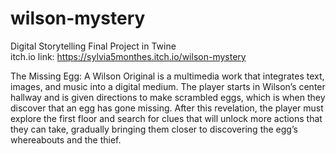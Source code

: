 # wilson-mystery
Digital Storytelling Final Project in Twine <br />
itch.io link: https://sylvia5monthes.itch.io/wilson-mystery 


The Missing Egg: A Wilson Original is a multimedia work that integrates text, images, and music into a digital medium. The player starts in Wilson’s center hallway and is given directions to make scrambled eggs, which is when they discover that an egg has gone missing. After this revelation, the player must explore the first floor and search for clues that will unlock more actions that they can take, gradually bringing them closer to discovering the egg’s whereabouts and the thief.
